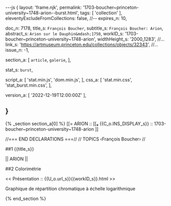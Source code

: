 ---js
{
  layout:    'frame.njk',
  permalink: '1703-boucher~princeton-university~1748-arion--burst.html',
  tags:      [ 'collection' ],
  eleventyExcludeFromCollections: false,
  //-- expires_n: 10,

  doc_n:      7178,
  title_s:    `François Boucher`,
  subtitle_s: `François Boucher: Arion`,
  abstract_s: `Arion sur le Dauphin&mdash;1750`,
  workID_s:   '1703-boucher~princeton-university~1748-arion',
  widthHeight_s:  '2000_1283',
  //... link_s:  'https://artmuseum.princeton.edu/collections/objects/32343',
  //... issue_n: -1,

  section_a:
  [
    `article`,
    `galerie`,
  ],

  stat_s: `burst`,

  script_a:
  [
    'stat.min.js',
    'dom.min.js',
  ],
  css_a:
  [
    'stat.min.css',
    'stat_burst.min.css',
  ],

  version_a:
  [
    '2022-12-19T12:00:00Z'
  ],

}
---
{% _section section_a[0] %}
[[=  ARION  ::
     [[₉  {{C_o.INS_DISPLAY_s}}  :: 1703-boucher~princeton-university~1748-arion ]]

//=== END DECLARATIONS ===//
//  TOPICS
‹François Boucher›
//



##1  {{title_s}}

||  ARION  ||




##2  Colorimétrie

<<  Présentation  ::  {{U_o.url_s}}{{workID_s}}.html  >>

Graphique de répartition chromatique à échelle logarithmique

{% end_section %}
